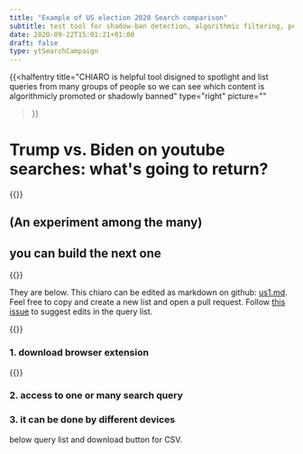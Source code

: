 ```yaml
---
title: "Example of US election 2020 Search comparison"
subtitle: test tool for shadow-ban detection, algorithmic filtering, personalization in searches 
date: 2020-09-22T15:01:21+01:00
draft: false
type: ytSearchCampaign
---
```



{{<halfentry
    title="CHIARO is helpful tool disigned to spotlight and list queries from many groups of people so we can see which content is algorithmicly promoted or shadowly banned"
    type="right"
    picture=""
>}}

# Trump vs. Biden on youtube searches: what's going to return?

{{<colorblock text="Each person gots different results! Collaboratively we can show what happen">}}

## (An experiment among the many)
## you can build the next one

{{<colorblock text="Collective observation of youtube personalization in US election, follow for more">}}

They are below. This chiaro can be edited as markdown on github: [us1.md](https://github.com/tracking-exposed/youtube.tracking.exposed/blob/master/content/chiaro/us1.md).
Feel free to copy and create a new list and open a pull request. Follow [this issue](https://github.com/tracking-exposed/yttrex/issues/44) to suggest edits in the query list.

{{<colorblock text="An ongoin campaign, this is how to participate:">}}

### 1. download browser extension

{{<yt-extension>}}

### 2. access to one or many search query



### 3. it can be done by different devices

below query list and download button for CSV.

<!-- below here is appended content generated by:

    youtube.tracking.exposed/themes/trex/layouts/ytSearchCampaign/single.html
    Which calls
    youtube.tracking.exposed/statis/js/sunnyhack.js
    It calls onload the js function getCampaignQueryStats('experiment')
    As argument takes the campaign name, the variable comes from the URL 
    and thus, from this filename. 
    Then, behind the scene, an API call to 
    /api/v2/queries/<campaignName>
 -->
